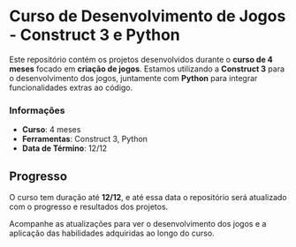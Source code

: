 # Curso de Desenvolvimento de Jogos - Construct 3 e Python

Este repositório contém os projetos desenvolvidos durante o **curso de 4 meses** focado em **criação de jogos**. Estamos utilizando a **Construct 3** para o desenvolvimento dos jogos, juntamente com **Python** para integrar funcionalidades extras ao código.

### Informações

- **Curso**: 4 meses
- **Ferramentas**: Construct 3, Python
- **Data de Término**: 12/12

## Progresso

O curso tem duração até **12/12**, e até essa data o repositório será atualizado com o progresso e resultados dos projetos.

Acompanhe as atualizações para ver o desenvolvimento dos jogos e a aplicação das habilidades adquiridas ao longo do curso.
